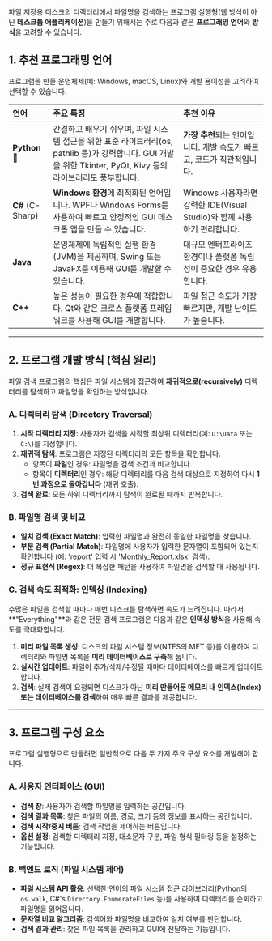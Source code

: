 파일 저장용 디스크의 디렉터리에서 파일명을 검색하는 프로그램 실행형(웹 방식이 아닌 **데스크톱 애플리케이션**)을 만들기 위해서는 주로 다음과 같은 **프로그래밍 언어**와 **방식**을 고려할 수 있습니다.

## 1. 추천 프로그래밍 언어

프로그램을 만들 운영체제(예: Windows, macOS, Linux)와 개발 용이성을 고려하여 선택할 수 있습니다.

| 언어 | 주요 특징 | 추천 이유 |
| :--- | :--- | :--- |
| **Python** 🐍 | 간결하고 배우기 쉬우며, 파일 시스템 접근을 위한 표준 라이브러리(os, pathlib 등)가 강력합니다. GUI 개발을 위한 Tkinter, PyQt, Kivy 등의 라이브러리도 풍부합니다. | **가장 추천**되는 언어입니다. 개발 속도가 빠르고, 코드가 직관적입니다. |
| **C#** (C-Sharp) | **Windows 환경**에 최적화된 언어입니다. WPF나 Windows Forms를 사용하여 빠르고 안정적인 GUI 데스크톱 앱을 만들 수 있습니다. | Windows 사용자라면 강력한 IDE(Visual Studio)와 함께 사용하기 편리합니다. |
| **Java** | 운영체제에 독립적인 실행 환경(JVM)을 제공하며, Swing 또는 JavaFX를 이용해 GUI를 개발할 수 있습니다. | 대규모 엔터프라이즈 환경이나 플랫폼 독립성이 중요한 경우 유용합니다. |
| **C++** | 높은 성능이 필요한 경우에 적합합니다. Qt와 같은 크로스 플랫폼 프레임워크를 사용해 GUI를 개발합니다. | 파일 접근 속도가 가장 빠르지만, 개발 난이도가 높습니다. |

***

## 2. 프로그램 개발 방식 (핵심 원리)

파일 검색 프로그램의 핵심은 파일 시스템에 접근하여 **재귀적으로(recursively)** 디렉터리를 탐색하고 파일명을 확인하는 방식입니다.

### A. 디렉터리 탐색 (Directory Traversal)

1.  **시작 디렉터리 지정**: 사용자가 검색을 시작할 최상위 디렉터리(예: `D:\Data` 또는 `C:\`)를 지정합니다.
2.  **재귀적 탐색**: 프로그램은 지정된 디렉터리의 모든 항목을 확인합니다.
    * 항목이 **파일**인 경우: 파일명을 검색 조건과 비교합니다.
    * 항목이 **디렉터리**인 경우: 해당 디렉터리를 다음 검색 대상으로 지정하여 다시 **1번 과정으로 돌아갑니다** (재귀 호출).
3.  **검색 완료**: 모든 하위 디렉터리까지 탐색이 완료될 때까지 반복합니다.

### B. 파일명 검색 및 비교

* **일치 검색 (Exact Match)**: 입력한 파일명과 완전히 동일한 파일명을 찾습니다.
* **부분 검색 (Partial Match)**: 파일명에 사용자가 입력한 문자열이 포함되어 있는지 확인합니다 (예: 'report' 입력 시 'Monthly\_Report.xlsx' 검색).
* **정규 표현식 (Regex)**: 더 복잡한 패턴을 사용하여 파일명을 검색할 때 사용됩니다.

### C. 검색 속도 최적화: 인덱싱 (Indexing)

수많은 파일을 검색할 때마다 매번 디스크를 탐색하면 속도가 느려집니다. 따라서 **"Everything"**과 같은 전문 검색 프로그램은 다음과 같은 **인덱싱 방식**을 사용해 속도를 극대화합니다.

1.  **미리 파일 목록 생성**: 디스크의 파일 시스템 정보(NTFS의 MFT 등)를 이용하여 디렉터리와 파일명 목록을 **미리 데이터베이스로 구축**해 둡니다.
2.  **실시간 업데이트**: 파일이 추가/삭제/수정될 때마다 데이터베이스를 빠르게 업데이트합니다.
3.  **검색**: 실제 검색이 요청되면 디스크가 아닌 **미리 만들어둔 메모리 내 인덱스(Index) 또는 데이터베이스를 검색**하여 매우 빠른 결과를 제공합니다.

***

## 3. 프로그램 구성 요소

프로그램 실행형으로 만들려면 일반적으로 다음 두 가지 주요 구성 요소를 개발해야 합니다.

### A. 사용자 인터페이스 (GUI)

* **검색 창**: 사용자가 검색할 파일명을 입력하는 공간입니다.
* **검색 결과 목록**: 찾은 파일의 이름, 경로, 크기 등의 정보를 표시하는 공간입니다.
* **검색 시작/중지 버튼**: 검색 작업을 제어하는 버튼입니다.
* **옵션 설정**: 검색할 디렉터리 지정, 대소문자 구분, 파일 형식 필터링 등을 설정하는 기능입니다.

### B. 백엔드 로직 (파일 시스템 제어)

* **파일 시스템 API 활용**: 선택한 언어의 파일 시스템 접근 라이브러리(Python의 `os.walk`, C#'s `Directory.EnumerateFiles` 등)를 사용하여 디렉터리를 순회하고 파일명을 읽어옵니다.
* **문자열 비교 알고리즘**: 검색어와 파일명을 비교하여 일치 여부를 판단합니다.
* **검색 결과 관리**: 찾은 파일 목록을 관리하고 GUI에 전달하는 기능입니다.

